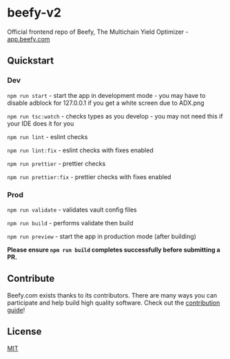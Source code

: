 # beefy-v2
Official frontend repo of Beefy, The Multichain Yield Optimizer - [app.beefy.com](https://app.beefy.com)

## Quickstart

### Dev

`npm run start` - start the app in development mode - you may have to disable adblock for 127.0.0.1 if you get a white screen due to ADX.png

`npm run tsc:watch` - checks types as you develop - you may not need this if your IDE does it for you

`npm run lint` - eslint checks

`npm run lint:fix` - eslint checks with fixes enabled

`npm run prettier` - prettier checks

`npm run prettier:fix` - prettier checks with fixes enabled

### Prod

`npm run validate` - validates vault config files

`npm run build` - performs validate then build

`npm run preview` - start the app in production mode (after building)

**Please ensure `npm run build` completes successfully before submitting a PR.**

## Contribute

Beefy.com exists thanks to its contributors. There are many ways you can participate and help build high quality software. Check out the [contribution guide](CONTRIBUTING.md)!

## License

[MIT](LICENSE)   
